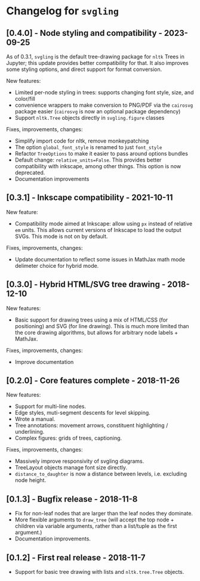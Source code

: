 # Changelog for `svgling`

## [0.4.0] - Node styling and compatibility - 2023-09-25

As of 0.3.1, `svgling` is the default tree-drawing package for `nltk` Trees
in Jupyter; this update provides better compatibility for that. It also
improves some styling options, and direct support for format conversion.

New features:

- Limited per-node styling in trees: supports changing font style, size, and
  color/fill
- convenience wrappers to make conversion to PNG/PDF via the `cairosvg`
  package easier (`cairosvg` is now an optional package dependency)
- Support `nltk.Tree` objects directly in `svgling.figure` classes

Fixes, improvements, changes:

- Simplify import code for nltk, remove monkeypatching
- The option `global_font_style` is renamed to just `font_style`
- Refactor `TreeOptions` to make it easier to pass around options bundles
- Default change: `relative_units=False`. This provides better compatibility
  with inkscape, among other things. This option is now deprecated.
- Documentation improvements

## [0.3.1] - Inkscape compatibility - 2021-10-11

New feature:

- Compatibility mode aimed at Inkscape: allow using `px` instead of relative
  `em` units. This allows current versions of Inkscape to load the output
  SVGs. This mode is not on by default.

Fixes, improvements, changes:

- Update documentation to reflect some issues in MathJax math mode delimeter
  choice for hybrid mode.

## [0.3.0] - Hybrid HTML/SVG tree drawing - 2018-12-10

New features:

- Basic support for drawing trees using a mix of HTML/CSS (for positioning) and
  SVG (for line drawing). This is much more limited than the core drawing
  algorithms, but allows for arbitrary node labels + MathJax.

Fixes, improvements, changes:

- Improve documentation

## [0.2.0] - Core features complete - 2018-11-26

New features:

- Support for multi-line nodes.
- Edge styles, muti-segment descents for level skipping.
- Wrote a manual.
- Tree annotations: movement arrows, constituent highlighting / underlining.
- Complex figures: grids of trees, captioning.

Fixes, improvements, changes:

- Massively improve responsivity of svgling diagrams.
- TreeLayout objects manage font size directly.
- `distance_to_daughter` is now a distance between levels, i.e. excluding node
  height.

## [0.1.3] - Bugfix release - 2018-11-8

- Fix for non-leaf nodes that are larger than the leaf nodes they dominate.
- More flexible arguments to `draw_tree` (will accept the top node + children
  via variable arguments, rather than a list/tuple as the first argument.)
- Documentation improvements.

## [0.1.2] - First real release - 2018-11-7

- Support for basic tree drawing with lists and `nltk.tree.Tree` objects.
